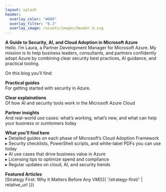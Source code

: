 ```yaml
---
layout: splash
header:
  overlay_color: "#000"
  overlay_filter: "0.3"
  overlay_image: /assets/images/Header_6.svg
---
```


**A Guide to Security, AI, and Cloud Adoption in Microsoft Azure**<br>
Hello. I’m Laura, a Partner Development Manager for Microsoft Azure. My mission is to help business leaders, consultants, and partners confidently adopt Azure by combining clear security best practices, AI guidance, and practical tooling.

On this blog you’ll find:

**Practical guides**<br>
For getting started with security in Azure.

**Clear explainations**<br>
Of how AI and security tools work in the Microsoft Azure Cloud

**Partner insights**<br>
And real-world use cases: what’s working, what’s new, and what can help your business or sumtomers today

**What you’ll find here**<br>
▸ Detailed guides on each phase of Microsoft’s Cloud Adoption Framework<br>
▸ Security checklists, PowerShell scripts, and white-label PDFs you can use today<br>
▸ AI use cases that drive business value in Azure<br>
▸ Licensing tips to optimize spend and compliance<br>
▸ Regular updates on cloud, AI, and security trends<br>

**Featured Articles**<br>
[Strategy First: Why It Matters Before Any VM]({{ '/strategy-first/' | relative_url }})







